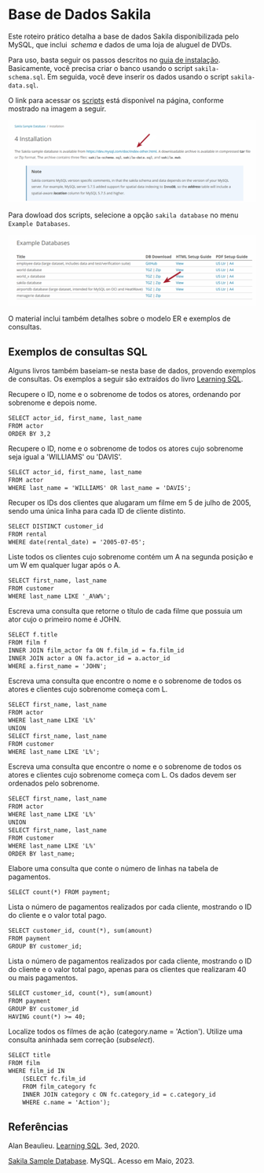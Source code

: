# Base de Dados Sakila


Este roteiro prático detalha a base de dados Sakila disponibilizada pelo MySQL, que inclui  _schema_ e dados de uma loja de aluguel de DVDs.

Para uso, basta seguir os passos descritos no [guia de instalação](https://dev.mysql.com/doc/sakila/en/sakila-installation.html). Basicamente, você precisa criar o banco usando o script `sakila-schema.sql`. Em seguida, você deve inserir os dados usando o script `sakila-data.sql`.

O link para acessar os [scripts](https://dev.mysql.com/doc/index-other.html) está disponível na página, conforme mostrado na imagem a seguir. 

<img src="img/guia.png" width="800">


Para dowload dos scripts, selecione a opção `sakila database` no menu `Example Databases`. 


<img src="img/dowload_scripts.png" width="800">


O material inclui também detalhes sobre o modelo ER e exemplos de consultas.





## Exemplos de consultas SQL


Alguns livros também baseiam-se nesta base de dados, provendo exemplos de consultas. Os exemplos a seguir são extraídos do  livro [Learning SQL](https://www.oreilly.com/library/view/learning-sql-3rd/9781492057604/).


Recupere o ID, nome e o sobrenome de todos os atores, ordenando por sobrenome e depois nome.

```
SELECT actor_id, first_name, last_name
FROM actor
ORDER BY 3,2
```

Recupere o ID, nome e o sobrenome de todos os atores cujo sobrenome seja igual a 'WILLIAMS' ou 'DAVIS'.

```
SELECT actor_id, first_name, last_name
FROM actor
WHERE last_name = 'WILLIAMS' OR last_name = 'DAVIS';
```

Recuper os IDs dos clientes que alugaram um filme em 5 de julho de 2005, sendo uma única linha para cada ID de cliente distinto.

```
SELECT DISTINCT customer_id
FROM rental
WHERE date(rental_date) = '2005-07-05';
```


Liste  todos os clientes cujo sobrenome contém um A na segunda posição e um W em qualquer lugar após o A.

```
SELECT first_name, last_name
FROM customer
WHERE last_name LIKE '_A%W%';
```

Escreva uma consulta que retorne o título de cada filme que possuia um ator cujo o primeiro nome é JOHN.

```
SELECT f.title
FROM film f
INNER JOIN film_actor fa ON f.film_id = fa.film_id
INNER JOIN actor a ON fa.actor_id = a.actor_id
WHERE a.first_name = 'JOHN';
```

Escreva uma consulta que encontre o nome e o sobrenome de todos os atores e clientes cujo sobrenome começa com L.

```
SELECT first_name, last_name
FROM actor
WHERE last_name LIKE 'L%'
UNION
SELECT first_name, last_name
FROM customer
WHERE last_name LIKE 'L%';
```

Escreva uma consulta que encontre o nome e o sobrenome de todos os atores e clientes cujo sobrenome começa com L. Os dados devem ser ordenados pelo sobrenome.

```
SELECT first_name, last_name
FROM actor
WHERE last_name LIKE 'L%'
UNION
SELECT first_name, last_name
FROM customer
WHERE last_name LIKE 'L%'
ORDER BY last_name;
```

Elabore uma consulta que conte o número de linhas na tabela de pagamentos.

```
SELECT count(*) FROM payment;
```

Lista o número de pagamentos realizados por cada cliente, mostrando o ID do cliente e o valor total pago.

```
SELECT customer_id, count(*), sum(amount)
FROM payment
GROUP BY customer_id;
```

Lista o número de pagamentos realizados por cada cliente, mostrando o ID do cliente e o valor total pago, apenas para os clientes que realizaram 40 ou mais pagamentos.

```
SELECT customer_id, count(*), sum(amount)
FROM payment
GROUP BY customer_id
HAVING count(*) >= 40;
```

Localize todos os filmes de ação (category.name = 'Action'). Utilize uma consulta aninhada sem correção (_subselect_).

```
SELECT title
FROM film
WHERE film_id IN
    (SELECT fc.film_id
    FROM film_category fc 
    INNER JOIN category c ON fc.category_id = c.category_id
    WHERE c.name = 'Action');
```


## Referências

Alan Beaulieu. [Learning SQL](https://www.oreilly.com/library/view/learning-sql-3rd/9781492057604/). 3ed, 2020.

[Sakila Sample Database](https://dev.mysql.com/doc/sakila/en/sakila-introduction.html). MySQL. Acesso em Maio, 2023.
